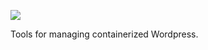 [//]: # (-*- markdown -*-)

[![](https://travis-ci.org/{{github_user}}/{{repository_name}}.svg?branch={{branch}})](https://travis-ci.org/{{github_user}}/{{repository_name}})

Tools for managing containerized Wordpress.
